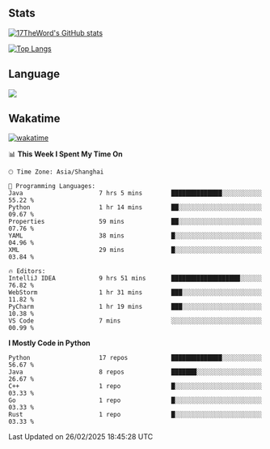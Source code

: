## Stats

[![17TheWord's GitHub stats](https://github-readme-stats.vercel.app/api?username=17TheWord&count_private=true&show_icons=true)](https://github.com/anuraghazra/github-readme-stats)

[![Top Langs](https://github-readme-stats.vercel.app/api/top-langs/?username=17TheWord&layout=compact&hide=html)](https://github.com/anuraghazra/github-readme-stats)

## Language

<img align="center" src="https://github-readme-stats-theword.vercel.app/api/wakatime?username=559772f0-9c03-4114-9e11-1b4b8b998e10&layout=compact&theme=dracula&hide_border=true">

## Wakatime

[![wakatime](https://wakatime.com/badge/user/559772f0-9c03-4114-9e11-1b4b8b998e10.svg)](https://wakatime.com/@559772f0-9c03-4114-9e11-1b4b8b998e10)

<!--START_SECTION:waka-->
📊 **This Week I Spent My Time On** 

```text
🕑︎ Time Zone: Asia/Shanghai

💬 Programming Languages: 
Java                     7 hrs 5 mins        ██████████████░░░░░░░░░░░   55.22 % 
Python                   1 hr 14 mins        ██░░░░░░░░░░░░░░░░░░░░░░░   09.67 % 
Properties               59 mins             ██░░░░░░░░░░░░░░░░░░░░░░░   07.76 % 
YAML                     38 mins             █░░░░░░░░░░░░░░░░░░░░░░░░   04.96 % 
XML                      29 mins             █░░░░░░░░░░░░░░░░░░░░░░░░   03.84 % 

🔥 Editors: 
IntelliJ IDEA            9 hrs 51 mins       ███████████████████░░░░░░   76.82 % 
WebStorm                 1 hr 31 mins        ███░░░░░░░░░░░░░░░░░░░░░░   11.82 % 
PyCharm                  1 hr 19 mins        ███░░░░░░░░░░░░░░░░░░░░░░   10.38 % 
VS Code                  7 mins              ░░░░░░░░░░░░░░░░░░░░░░░░░   00.99 % 
```

**I Mostly Code in Python** 

```text
Python                   17 repos            ██████████████░░░░░░░░░░░   56.67 % 
Java                     8 repos             ███████░░░░░░░░░░░░░░░░░░   26.67 % 
C++                      1 repo              █░░░░░░░░░░░░░░░░░░░░░░░░   03.33 % 
Go                       1 repo              █░░░░░░░░░░░░░░░░░░░░░░░░   03.33 % 
Rust                     1 repo              █░░░░░░░░░░░░░░░░░░░░░░░░   03.33 % 
```




 Last Updated on 26/02/2025 18:45:28 UTC
<!--END_SECTION:waka-->
